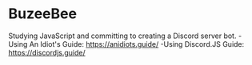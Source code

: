 # BuzeeBee
Studying JavaScript and committing to creating a Discord server bot.
-Using An Idiot's Guide: https://anidiots.guide/
-Using Discord.JS Guide: https://discordjs.guide/
